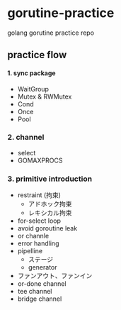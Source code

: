 # gorutine-practice

golang gorutine practice repo

## practice flow

#### 1. sync package

- WaitGroup
- Mutex & RWMutex
- Cond
- Once
- Pool

### 2. channel

- select
- GOMAXPROCS

### 3. primitive introduction

- restraint (拘束)
  - アドホック拘束
  - レキシカル拘束
- for-select loop
- avoid goroutine leak
- or channle
- error handling
- pipelline
  - ステージ
  - generator
- ファンアウト、ファンイン　
- or-done channel
- tee channel
- bridge channel